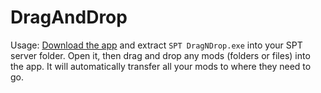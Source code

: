 # DragAndDrop
Usage: [Download the app](https://drive.google.com/u/0/uc?id=1mSF87zYio5Gk_mLgi9n29WLbAW0T7Y8L&export=download) and extract `SPT DragNDrop.exe` into your SPT server folder. Open it, then drag and drop any mods (folders or files) into the app. It will automatically transfer all your mods to where they need to go.

